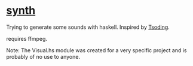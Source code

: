 # [synth][]

Trying to generate some sounds with haskell.
Inspired by [Tsoding][].

requires ffmpeg.

Note: The Visual.hs module was created for a very specific project and is probably of no use to anyone.

[synth]: https://github.com/mcxim/synth
[Tsoding]: https://www.youtube.com/watch?v=FYTZkE5BZ-0
